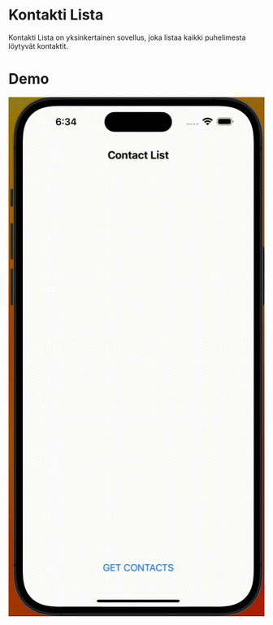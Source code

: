 # Kontakti Lista

Kontakti Lista on yksinkertainen sovellus, joka listaa kaikki puhelimesta löytyvät kontaktit.

# Demo

![Kontaktit](./images/demo.gif)